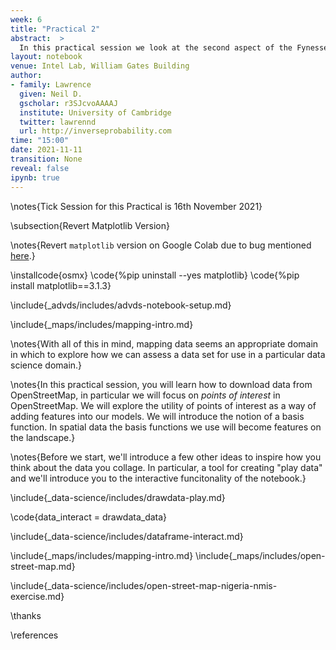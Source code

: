 ```yaml
---
week: 6
title: "Practical 2"
abstract:  >
  In this practical session we look at the second aspect of the Fynesse data science process, *assess*. In particular, we are going to download data from OpenStreetMap and verify its quality and utility.
layout: notebook
venue: Intel Lab, William Gates Building
author:
- family: Lawrence
  given: Neil D.
  gscholar: r3SJcvoAAAAJ
  institute: University of Cambridge
  twitter: lawrennd
  url: http://inverseprobability.com
time: "15:00"
date: 2021-11-11
transition: None
reveal: false
ipynb: true
---
```


\notes{Tick Session for this Practical is 16th November 2021}

\subsection{Revert Matplotlib Version}

\notes{Revert `matplotlib` version on Google Colab due to bug mentioned [here](https://github.com/facebook/prophet/issues/1691).}

\installcode{osmx}
\code{%pip uninstall --yes matplotlib}
\code{%pip install matplotlib==3.1.3}

\include{_advds/includes/advds-notebook-setup.md}

\include{_maps/includes/mapping-intro.md}

\notes{With all of this in mind, mapping data seems an appropriate domain in which to explore how we can assess a data set for use in a particular data science domain.}

\notes{In this practical session, you will learn how to download data from OpenStreetMap, in particular we will focus on *points of interest* in OpenStreetMap. We will explore the utility of points of interest as a way of adding features into our models. We will introduce the notion of a basis function. In spatial data the basis functions we use will become features on the landscape.}

\notes{Before we start, we'll introduce a few other ideas to inspire how you think about the data you collage. In particular, a tool for creating "play data" and we'll introduce you to the interactive funcitonality of the notebook.}

\include{_data-science/includes/drawdata-play.md}

\code{data_interact = drawdata_data}

\include{_data-science/includes/dataframe-interact.md}

\include{_maps/includes/mapping-intro.md}
\include{_maps/includes/open-street-map.md}


\include{_data-science/includes/open-street-map-nigeria-nmis-exercise.md}



\thanks

\references
